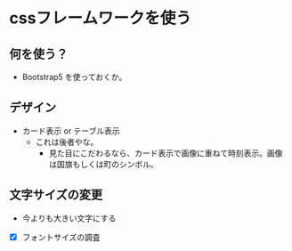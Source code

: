 # cssフレームワークを使う

## 何を使う？
* Bootstrap5 を使っておくか。

## デザイン

* カード表示 or テーブル表示
  * これは後者やな。
    * 見た目にこだわるなら、カード表示で画像に重ねて時刻表示。画像は国旗もしくは町のシンボル。


## 文字サイズの変更

* 今よりも大きい文字にする
* [X] フォントサイズの調査